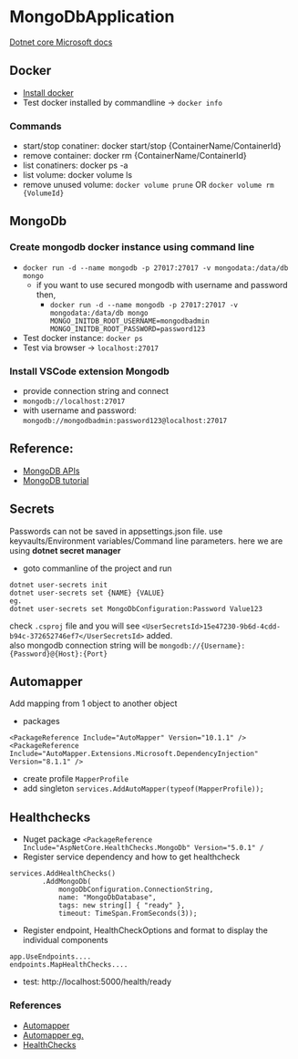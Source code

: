 ﻿# MongoDbApplication

[Dotnet core Microsoft docs](https://docs.microsoft.com/en-us/aspnet/core/fundamentals/?view=aspnetcore-5.0&tabs=windows)

## Docker
- [Install docker](https://docs.docker.com/get-docker/)
- Test docker installed by commandline -> `docker info`

### Commands
- start/stop conatiner: docker start/stop {ContainerName/ContainerId}
- remove container: docker rm {ContainerName/ContainerId}
- list conatiners: docker ps -a
- list volume: docker volume ls
- remove unused volume: `docker volume prune` OR `docker volume rm {VolumeId}`


## MongoDb

### Create mongodb docker instance using command line 
  - `docker run -d --name mongodb -p 27017:27017 -v mongodata:/data/db mongo`
    - if you want to use secured mongodb with username and password then,
      - `docker run -d --name mongodb -p 27017:27017 -v mongodata:/data/db mongo MONGO_INITDB_ROOT_USERNAME=mongodbadmin MONGO_INITDB_ROOT_PASSWORD=password123` 
  - Test docker instance: `docker ps`
  - Test via browser -> `localhost:27017`

### Install VSCode extension Mongodb 
- provide connection string and connect
- `mongodb://localhost:27017`
- with username and password: `mongodb://mongodbadmin:password123@localhost:27017`

## Reference: 
- [MongoDB APIs](https://chsakell.gitbook.io/mongodb-csharp-docs/getting-started/quick-start/databases)
- [MongoDB tutorial](https://www.youtube.com/watch?v=ZXdFisA_hOY&t=6943s&ab_channel=freeCodeCamp.org)

## Secrets

Passwords can not be saved in appsettings.json file. use keyvaults/Environment variables/Command line parameters. here we are using **dotnet secret manager**

- goto commanline of the project and run
```
dotnet user-secrets init
dotnet user-secrets set {NAME} {VALUE}
eg.
dotnet user-secrets set MongoDbConfiguration:Password Value123
```
check `.csproj` file and you will see `<UserSecretsId>15e47230-9b6d-4cdd-b94c-372652746ef7</UserSecretsId>` added.</br>
also mongodb connection string will be `mongodb://{Username}:{Password}@{Host}:{Port}`

## Automapper
Add mapping from 1 object to another object 
- packages
```
<PackageReference Include="AutoMapper" Version="10.1.1" />
<PackageReference Include="AutoMapper.Extensions.Microsoft.DependencyInjection" Version="8.1.1" />
```
- create profile `MapperProfile`
- add singleton `services.AddAutoMapper(typeof(MapperProfile));`

## Healthchecks

- Nuget package `<PackageReference Include="AspNetCore.HealthChecks.MongoDb" Version="5.0.1" /`
- Register service dependency and how to get healthcheck
```
services.AddHealthChecks()
        .AddMongoDb(
            mongoDbConfiguration.ConnectionString,
            name: "MongoDbDatabase",
            tags: new string[] { "ready" },
            timeout: TimeSpan.FromSeconds(3));
```
- Register endpoint, HealthCheckOptions and format to display the individual components
```
app.UseEndpoints....
endpoints.MapHealthChecks....
```
- test: http://localhost:5000/health/ready

### References
- [Automapper](https://docs.automapper.org/en/stable/Getting-started.html)
- [Automapper eg.](https://dotnettutorials.net/lesson/automapper-with-nested-types/)
- [HealthChecks](https://github.com/xabaril/AspNetCore.Diagnostics.HealthChecks)